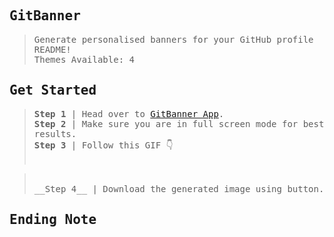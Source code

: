 ## <samp>GitBanner</samp>
> <samp>Generate personalised banners for your GitHub profile README!</samp>\
> <samp>Themes Available: 4</samp>

## <samp>Get Started</samp>
> <samp>__Step 1__ | Head over to <a href="https://github.com/Ashutosh102/Dev-GitBanner">GitBanner App</a>.</samp>\
> <samp>__Step 2__ | Make sure you are in full screen mode for best results.</samp>\
> <samp>__Step 3__ | Follow this GIF 👇</samp>\
> </br>

> </br>
> <samp>__Step 4__ | Download the generated image using button.</samp>

## <samp>Ending Note</samp>
> <samp></samp>
> <samp></samp>
